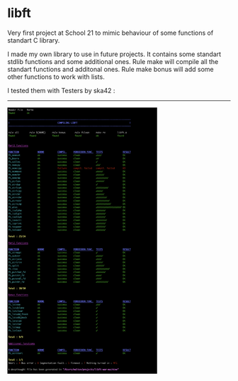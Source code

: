 # libft
Very first project at School 21 to mimic behaviour of some functions of standart C library.

I made my own library to use in future projects. It contains some standart stdlib functions and some additional ones.
Rule make will compile all the standart functions and additonal ones. 
Rule make bonus will add some other functions to work with lists.

I tested them with Testers by ska42 :
<hr>
<img margin=auto style="height: 600px;with: auto;" src="./Screen Shot 2021-10-24 at 4.27.23 PM.png"/>

